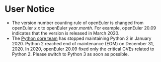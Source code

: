 # User Notice<a name="EN-US_TOPIC_0232332818"></a>

-   The version number counting rule of openEuler is changed from openEuler  _x.x_  to openEuler  _year_._month_. For example, openEuler 20.09 indicates that the version is released in March 2020.
-   The  [Python core team](https://www.python.org/dev/peps/pep-0373/#update)  has stopped maintaining Python 2 in January 2020. Python 2 reached end of maintenance (EOM) on December 31, 2020. In 2020, openEuler 20.09 fixed only the critical CVEs related to Python 2. Please switch to Python 3 as soon as possible.

